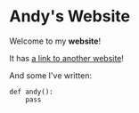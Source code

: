 # Andy's Website

Welcome to my **website**!

It has [a link to another website](https://www.google.com)!

And some I've written:

```
def andy():
    pass
```
